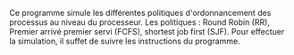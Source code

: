 Ce programme simule les différentes politiques d'ordonnancement des processus au niveau du processeur.
Les politiques : Round Robin (RR), Premier arrivé premier servi (FCFS), shortest job first (SJF).
Pour effectuer la simulation, il suffet de suivre les instructions du programme.
